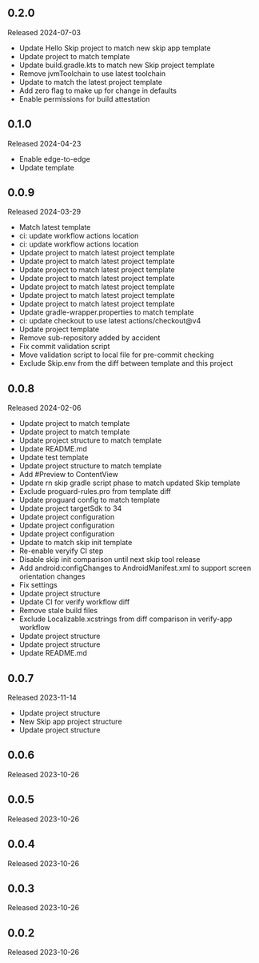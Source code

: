 ## 0.2.0

Released 2024-07-03

  - Update Hello Skip project to match new skip app template
  - Update project to match template
  - Update build.gradle.kts to match new Skip project template
  - Remove jvmToolchain to use latest toolchain
  - Update to match the latest project template
  - Add zero flag to make up for change in defaults
  - Enable permissions for build attestation

## 0.1.0

Released 2024-04-23

  - Enable edge-to-edge
  - Update template

## 0.0.9

Released 2024-03-29

  - Match latest template
  - ci: update workflow actions location
  - ci: update workflow actions location
  - Update project to match latest project template
  - Update project to match latest project template
  - Update project to match latest project template
  - Update project to match latest project template
  - Update project to match latest project template
  - Update project to match latest project template
  - Update project to match latest project template
  - Update gradle-wrapper.properties to match template
  - ci: update checkout to use latest actions/checkout@v4
  - Update project template
  - Remove sub-repository added by accident
  - Fix commit validation script
  - Move validation script to local file for pre-commit checking
  - Exclude Skip.env from the diff between template and this project

## 0.0.8

Released 2024-02-06

  - Update project to match template
  - Update project to match template
  - Update project structure to match template
  - Update README.md
  - Update test template
  - Update project structure to match template
  - Add #Preview to ContentView
  - Update rn skip gradle script phase to match updated Skip template
  - Exclude proguard-rules.pro from template diff
  - Update proguard config to match template
  - Update project targetSdk to 34
  - Update project configuration
  - Update project configuration
  - Update project configuration
  - Update to match skip init template
  - Re-enable veryify CI step
  - Disable skip init comparison until next skip tool release
  - Add android:configChanges to AndroidManifest.xml to support screen orientation changes
  - Fix settings
  - Update project structure
  - Update CI for verify workflow diff
  - Remove stale build files
  - Exclude Localizable.xcstrings from diff comparison in verify-app workflow
  - Update project structure
  - Update project structure
  - Update README.md

## 0.0.7

Released 2023-11-14

  - Update project structure
  - New Skip app project structure
  - Update project structure

## 0.0.6

Released 2023-10-26


## 0.0.5

Released 2023-10-26


## 0.0.4

Released 2023-10-26


## 0.0.3

Released 2023-10-26


## 0.0.2

Released 2023-10-26


